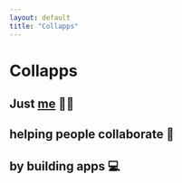 ```yaml
---
layout: default
title: "Collapps"
---
```

<div class="flex items-center justify-center h-screen">
  <div class="max-w-xl text-center font-karla text-white ">
    <h1 class="text-xl mb-20">
      <span class="text-9xl block">
        Collapps
      </span>
    </h1>
    <div class="font-inconsolata">
      <h2 class="text-2xl mb-4 text-white">Just <a class="underline cursor-pointer" target="_blank" href="https://twitter.com/Lonekp">me</a> 🙋‍♀️</h2> 
      <h2 class="text-2xl mb-4 text-white">helping people <span class="text-black bg-white font-bold mix-blend-screen">coll</span>aborate 🤲 </h2> 
      <h2 class="text-2xl text-white">by building <span class="text-black bg-white font-bold mix-blend-screen">apps</span> 💻</h2>
    </div> 
  </div>
</div>

